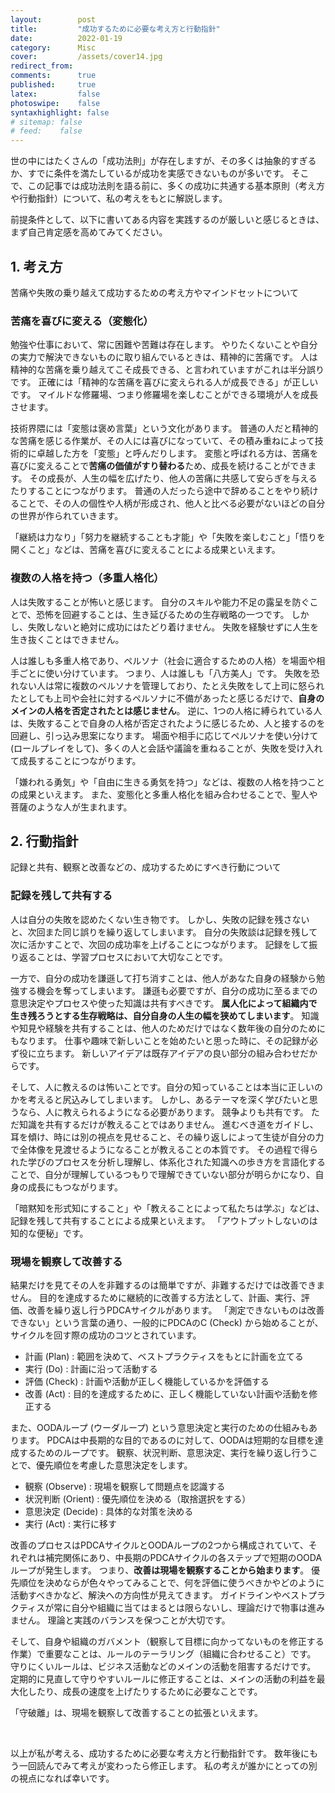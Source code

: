 ```yaml
---
layout:        post
title:         "成功するために必要な考え方と行動指針"
date:          2022-01-19
category:      Misc
cover:         /assets/cover14.jpg
redirect_from:
comments:      true
published:     true
latex:         false
photoswipe:    false
syntaxhighlight: false
# sitemap: false
# feed:    false
---
```


世の中にはたくさんの「成功法則」が存在しますが、その多くは抽象的すぎるか、すでに条件を満たしているが成功を実感できないものが多いです。
そこで、この記事では成功法則を語る前に、多くの成功に共通する基本原則（考え方や行動指針）について、私の考えをもとに解説します。

前提条件として、以下に書いてある内容を実践するのが厳しいと感じるときは、まず自己肯定感を高めてみてください。

## 1. 考え方

苦痛や失敗の乗り越えて成功するための考え方やマインドセットについて

### 苦痛を喜びに変える（変態化）

勉強や仕事において、常に困難や苦難は存在します。
やりたくないことや自分の実力で解決できないものに取り組んでいるときは、精神的に苦痛です。
人は精神的な苦痛を乗り越えてこそ成長できる、と言われていますがこれは半分誤りです。
正確には「精神的な苦痛を喜びに変えられる人が成長できる」が正しいです。
マイルドな修羅場、つまり修羅場を楽しむことができる環境が人を成長させます。

技術界隈には「変態は褒め言葉」という文化があります。
普通の人だと精神的な苦痛を感じる作業が、その人には喜びになっていて、その積み重ねによって技術的に卓越した方を「変態」と呼んだりします。
変態と呼ばれる方は、苦痛を喜びに変えることで**苦痛の価値がすり替わる**ため、成長を続けることができます。
その成長が、人生の幅を広げたり、他人の苦痛に共感して安らぎを与えるたりすることにつながります。
普通の人だったら途中で辞めることをやり続けることで、その人の個性や人柄が形成され、他人と比べる必要がないほどの自分の世界が作られていきます。

「継続は力なり」「努力を継続することも才能」や「失敗を楽しむこと」「悟りを開くこと」などは、苦痛を喜びに変えることによる成果といえます。

### 複数の人格を持つ（多重人格化）

人は失敗することが怖いと感じます。
自分のスキルや能力不足の露呈を防ぐことで、恐怖を回避することは、生き延びるための生存戦略の一つです。
しかし、失敗しないと絶対に成功にはたどり着けません。
失敗を経験せずに人生を生き抜くことはできません。

人は誰しも多重人格であり、ペルソナ（社会に適合するための人格）を場面や相手ごとに使い分けています。
つまり、人は誰しも「八方美人」です。
失敗を恐れない人は常に複数のペルソナを管理しており、たとえ失敗をして上司に怒られたとしても上司や会社に対するペルソナに不備があったと感じるだけで、**自身のメインの人格を否定されたとは感じません**。
逆に、1つの人格に縛られている人は、失敗することで自身の人格が否定されたように感じるため、人と接するのを回避し、引っ込み思案になります。
場面や相手に応じてペルソナを使い分けて (ロールプレイをして)、多くの人と会話や議論を重ねることが、失敗を受け入れて成長することにつながります。

「嫌われる勇気」や「自由に生きる勇気を持つ」などは、複数の人格を持つことの成果といえます。
また、変態化と多重人格化を組み合わせることで、聖人や菩薩のような人が生まれます。

## 2. 行動指針

記録と共有、観察と改善などの、成功するためにすべき行動について

### 記録を残して共有する

人は自分の失敗を認めたくない生き物です。
しかし、失敗の記録を残さないと、次回また同じ誤りを繰り返してしまいます。
自分の失敗談は記録を残して次に活かすことで、次回の成功率を上げることにつながります。
記録をして振り返ることは、学習プロセスにおいて大切なことです。

一方で、自分の成功を謙遜して打ち消すことは、他人があなた自身の経験から勉強する機会を奪ってしまいます。
謙遜も必要ですが、自分の成功に至るまでの意思決定やプロセスや使った知識は共有すべきです。
**属人化によって組織内で生き残ろうとする生存戦略は、自分自身の人生の幅を狭めてしまいます**。
知識や知見や経験を共有することは、他人のためだけではなく数年後の自分のためにもなります。
仕事や趣味で新しいことを始めたいと思った時に、その記録が必ず役に立ちます。
新しいアイデアは既存アイデアの良い部分の組み合わせだからです。

そして、人に教えるのは怖いことです。自分の知っていることは本当に正しいのかを考えると尻込みしてしまいます。
しかし、あるテーマを深く学びたいと思うなら、人に教えられるようになる必要があります。
競争よりも共有です。
ただ知識を共有するだけが教えることではありません。
進むべき道をガイドし、耳を傾け、時には別の視点を見せること、その繰り返しによって生徒が自分の力で全体像を見渡せるようになることが教えることの本質です。
その過程で得られた学びのプロセスを分析し理解し、体系化された知識への歩き方を言語化することで、自分が理解しているつもりで理解できていない部分が明らかになり、自身の成長にもつながります。

「暗黙知を形式知にすること」や「教えることによって私たちは学ぶ」などは、記録を残して共有することによる成果といえます。
「アウトプットしないのは知的な便秘」です。

### 現場を観察して改善する

結果だけを見てその人を非難するのは簡単ですが、非難するだけでは改善できません。
目的を達成するために継続的に改善する方法として、計画、実行、評価、改善を繰り返し行うPDCAサイクルがあります。
「測定できないものは改善できない」という言葉の通り、一般的にPDCAのC (Check) から始めることが、サイクルを回す際の成功のコツとされています。

- 計画 (Plan) : 範囲を決めて、ベストプラクティスをもとに計画を立てる
- 実行 (Do) : 計画に沿って活動する
- 評価 (Check) : 計画や活動が正しく機能しているかを評価する
- 改善 (Act) : 目的を達成するために、正しく機能していない計画や活動を修正する

また、OODAループ (ウーダループ) という意思決定と実行のための仕組みもあります。
PDCAは中長期的な目的であるのに対して、OODAは短期的な目標を達成するためのループです。
観察、状況判断、意思決定、実行を繰り返し行うことで、優先順位を考慮した意思決定をします。

- 観察 (Observe) : 現場を観察して問題点を認識する
- 状況判断 (Orient) : 優先順位を決める（取捨選択をする）
- 意思決定 (Decide) : 具体的な対策を決める
- 実行 (Act) : 実行に移す

改善のプロセスはPDCAサイクルとOODAループの2つから構成されていて、それぞれは補完関係にあり、中長期のPDCAサイクルの各ステップで短期のOODAループが発生します。
つまり、**改善は現場を観察することから始まります**。
優先順位を決めならが色々やってみることで、何を評価に使うべきかやどのように活動すべきかなど、解決への方向性が見えてきます。
ガイドラインやベストプラクティスが常に自分や組織に当てはまるとは限らないし、理論だけで物事は進みません。
理論と実践のバランスを保つことが大切です。

そして、自身や組織のガバメント（観察して目標に向かってないものを修正する作業）で重要なことは、ルールのテーラリング（組織に合わせること）です。
守りにくいルールは、ビジネス活動などのメインの活動を阻害するだけです。
定期的に見直して守りやすいルールに修正することは、メインの活動の利益を最大化したり、成長の速度を上げたりするために必要なことです。

「守破離」は、現場を観察して改善することの拡張といえます。

<br>

以上が私が考える、成功するために必要な考え方と行動指針です。
数年後にもう一回読んでみて考えが変わったら修正します。
私の考えが誰かにとっての別の視点になれば幸いです。


<!--
### 参考文献
- [#0204 人は「変態化」しなければ成長しない！　苦痛を快に変換する人間の心の不思議な機能 - YouTube](https://www.youtube.com/watch?v=hmfZP9C67ho)
- [#0171 2つめの人格を持つ　自分を変えたい人のための心理学 （期間限定公開） - YouTube](https://www.youtube.com/watch?v=F76PINX2VUE)
- [PDCA と OODA の関係 - YouTube](https://www.youtube.com/watch?v=Ev_hMJPHyBk)
- [PDCA と OODA ループは ｢合わせ技｣ からの相乗効果が正解｜読むとマーケティングがおもしろくなるブログ](https://www.countand1.com/2020/09/pdca-and-ooda-combination.html)
-->
